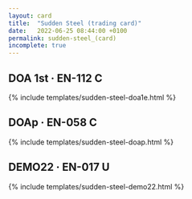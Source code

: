 ```yaml
---
layout: card
title:  "Sudden Steel (trading card)"
date:   2022-06-25 08:44:00 +0100
permalink: sudden-steel_(card)
incomplete: true
---
```


## DOA 1st &middot; EN-112 C

{% include templates/sudden-steel-doa1e.html %}


## DOAp &middot; EN-058 C

{% include templates/sudden-steel-doap.html %}


## DEMO22 &middot; EN-017 U

{% include templates/sudden-steel-demo22.html %}
